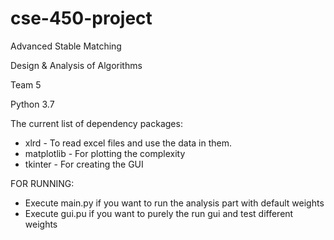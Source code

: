 # cse-450-project

Advanced Stable Matching

Design & Analysis of Algorithms

Team 5

Python 3.7

The current list of dependency packages:
 * xlrd - To read excel files and use the data in them.
 * matplotlib -  For plotting the complexity
 * tkinter - For creating the GUI
 
 
FOR RUNNING:
 * Execute main.py if you want to run the analysis part with default weights
 * Execute gui.pu if you want to purely the run gui and test different weights